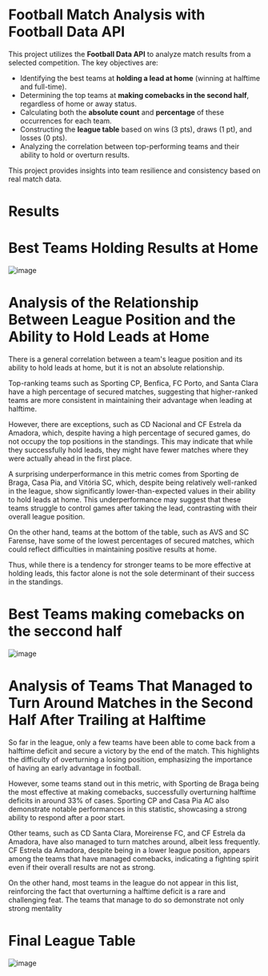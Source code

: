 # Football Match Analysis with Football Data API  

This project utilizes the **Football Data API** to analyze match results from a selected competition. The key objectives are:  

- Identifying the best teams at **holding a lead at home** (winning at halftime and full-time).  
- Determining the top teams at **making comebacks in the second half**, regardless of home or away status.  
- Calculating both the **absolute count** and **percentage** of these occurrences for each team.  
- Constructing the **league table** based on wins (3 pts), draws (1 pt), and losses (0 pts).  
- Analyzing the correlation between top-performing teams and their ability to hold or overturn results.  

This project provides insights into team resilience and consistency based on real match data.


# Results
# Best Teams Holding Results at Home

![image](https://github.com/user-attachments/assets/6cf02430-ccaa-4d7c-83cc-8a17ab43e07f)

# Analysis of the Relationship Between League Position and the Ability to Hold Leads at Home
There is a general correlation between a team's league position and its ability to hold leads at home, but it is not an absolute relationship.

Top-ranking teams such as Sporting CP, Benfica, FC Porto, and Santa Clara have a high percentage of secured matches, suggesting that higher-ranked teams are more consistent in maintaining their advantage when leading at halftime.

However, there are exceptions, such as CD Nacional and CF Estrela da Amadora, which, despite having a high percentage of secured games, do not occupy the top positions in the standings. This may indicate that while they successfully hold leads, they might have fewer matches where they were actually ahead in the first place.

A surprising underperformance in this metric comes from Sporting de Braga, Casa Pia, and Vitória SC, which, despite being relatively well-ranked in the league, show significantly lower-than-expected values in their ability to hold leads at home. This underperformance may suggest that these teams struggle to control games after taking the lead, contrasting with their overall league position.

On the other hand, teams at the bottom of the table, such as AVS and SC Farense, have some of the lowest percentages of secured matches, which could reflect difficulties in maintaining positive results at home.

Thus, while there is a tendency for stronger teams to be more effective at holding leads, this factor alone is not the sole determinant of their success in the standings.

# Best Teams making comebacks on the seccond half
![image](https://github.com/user-attachments/assets/2e7445dc-e786-43da-b129-981870722e53)

# Analysis of Teams That Managed to Turn Around Matches in the Second Half After Trailing at Halftime
So far in the league, only a few teams have been able to come back from a halftime deficit and secure a victory by the end of the match. This highlights the difficulty of overturning a losing position, emphasizing the importance of having an early advantage in football.

However, some teams stand out in this metric, with Sporting de Braga being the most effective at making comebacks, successfully overturning halftime deficits in around 33% of cases. Sporting CP and Casa Pia AC also demonstrate notable performances in this statistic, showcasing a strong ability to respond after a poor start.

Other teams, such as CD Santa Clara, Moreirense FC, and CF Estrela da Amadora, have also managed to turn matches around, albeit less frequently. CF Estrela da Amadora, despite being in a lower league position, appears among the teams that have managed comebacks, indicating a fighting spirit even if their overall results are not as strong.

On the other hand, most teams in the league do not appear in this list, reinforcing the fact that overturning a halftime deficit is a rare and challenging feat. The teams that manage to do so demonstrate not only strong mentality

# Final League Table

![image](https://github.com/user-attachments/assets/bbbab839-e0d9-43ce-bebe-f3e60d9c1660)


